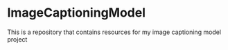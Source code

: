 # ImageCaptioningModel
This is a repository that contains resources for my image captioning model project
